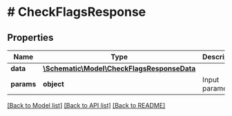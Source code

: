 # # CheckFlagsResponse

## Properties

Name | Type | Description | Notes
------------ | ------------- | ------------- | -------------
**data** | [**\Schematic\Model\CheckFlagsResponseData**](CheckFlagsResponseData.md) |  |
**params** | **object** | Input parameters |

[[Back to Model list]](../../README.md#models) [[Back to API list]](../../README.md#endpoints) [[Back to README]](../../README.md)
